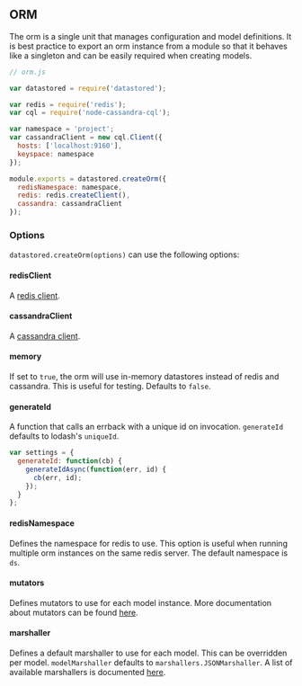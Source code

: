 ## ORM

The orm is a single unit that manages configuration and model definitions. It is best practice to export an orm instance from a module so that it behaves like a singleton and can be easily required when creating models.

```js
// orm.js

var datastored = require('datastored');

var redis = require('redis');
var cql = require('node-cassandra-cql');

var namespace = 'project';
var cassandraClient = new cql.Client({
  hosts: ['localhost:9160'],
  keyspace: namespace
});

module.exports = datastored.createOrm({
  redisNamespace: namespace,
  redis: redis.createClient(),
  cassandra: cassandraClient
});
```

### Options

`datastored.createOrm(options)` can use the following options:

#### redisClient

A [redis client](https://github.com/mranney/node_redis).

#### cassandraClient

A [cassandra client](https://github.com/jorgebay/node-cassandra-cql).

#### memory

If set to `true`, the orm will use in-memory datastores instead of redis and cassandra. This is useful for testing. Defaults to `false`.

#### generateId

A function that calls an errback with a unique id on invocation. `generateId` defaults to lodash's `uniqueId`.

```js
var settings = {
  generateId: function(cb) {
    generateIdAsync(function(err, id) {
      cb(err, id);
    });
  }
};
```

#### redisNamespace

Defines the namespace for redis to use. This option is useful when running multiple orm instances on the same redis server. The default namespace is `ds`.

#### mutators

Defines mutators to use for each model instance. More documentation about mutators can be found [here](mutators.md).

#### marshaller

Defines a default marshaller to use for each model. This can be overridden per model. `modelMarshaller` defaults to `marshallers.JSONMarshaller`. A list of available marshallers is documented [here](marshallers.md).
